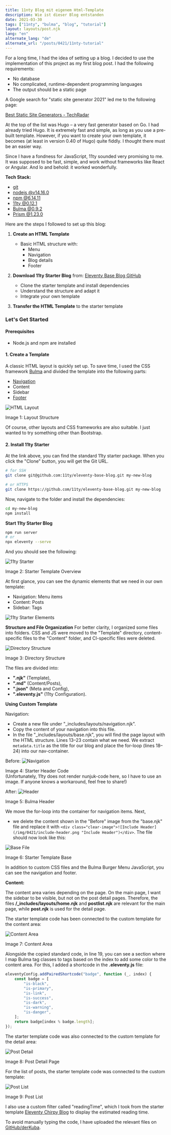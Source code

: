 ```yaml
---
title: 11nty Blog mit eigenem Html-Template
description: Wie ist dieser Blog entstanden
date: 2021-03-30
tags: ["11nty", "bulma", "blog", "tutorial"]
layout: layouts/post.njk
lang: "en"
alternate_lang: "de"
alternate_url: "/posts/0421/11nty-tutorial"
---
```


For a long time, I had the idea of setting up a blog. I decided to use the implementation of this project as my first blog post. <!-- endOfPreview --> I had the following requirements:

-   No database
-   No complicated, runtime-dependent programming languages
-   The output should be a static page

A Google search for "static site generator 2021" led me to the following page:

[Best Static Site Generators - TechRadar](https://www.techradar.com/best/static-site-generators)

At the top of the list was Hugo – a very fast generator based on Go. I had already tried Hugo. It is extremely fast and simple, as long as you use a pre-built template. However, if you want to create your own template, it becomes (at least in version 0.40 of Hugo) quite fiddly. I thought there must be an easier way.

Since I have a fondness for JavaScript, 11ty sounded very promising to me. It was supposed to be fast, simple, and work without frameworks like React or Angular. And lo and behold: it worked wonderfully.

**Tech Stack:**

-   [git](https://git-scm.com/)
-   [nodejs @v14.16.0](https://nodejs.org/)
-   [npm @6.14.11](https://www.npmjs.com/)
-   [11ty @0.12.1](https://www.11ty.dev/)
-   [Bulma @0.9.2](https://bulma.io/)
-   [Prism @1.23.0](https://prismjs.com/)

Here are the steps I followed to set up this blog:

1. **Create an HTML Template**

    - Basic HTML structure with:
        - Menu
        - Navigation
        - Blog details
        - Footer

2. **Download 11ty Starter Blog** from: [Eleventy Base Blog GitHub](https://github.com/11ty/eleventy-base-blog)

    - Clone the starter template and install dependencies
    - Understand the structure and adapt it
    - Integrate your own template

3. **Transfer the HTML Template** to the starter template

### Let's Get Started

#### Prerequisites

-   Node.js and npm are installed

#### 1. Create a Template

A classic HTML layout is quickly set up. To save time, I used the CSS framework [Bulma](https://bulma.io/) and divided the template into the following parts:

-   [Navigation](https://bulma.io/documentation/components/navbar/)
-   Content
-   Sidebar
-   [Footer](https://bulma.io/documentation/layout/footer/)

![HTML Layout](/img/layout.png "HTML Template")

<div class="has-text-right image-subline">Image 1: Layout Structure</div>

Of course, other layouts and CSS frameworks are also suitable. I just wanted to try something other than Bootstrap.

#### 2. Install 11ty Starter

At the link above, you can find the standard 11ty starter package. When you click the "Clone" button, you will get the Git URL.

```bash
# for SSH
git clone git@github.com:11ty/eleventy-base-blog.git my-new-blog

# or HTTPS
git clone https://github.com/11ty/eleventy-base-blog.git my-new-blog
```

Now, navigate to the folder and install the dependencies:

```bash
cd my-new-blog
npm install
```

**Start 11ty Starter Blog**

```bash
npm run server
# or
npx eleventy --serve
```

And you should see the following:

![11ty Starter](/img/0421/11nty-starter.png "11ty Starter")

<div class="has-text-right image-subline">Image 2: Starter Template Overview</div>

At first glance, you can see the dynamic elements that we need in our own template:

-   Navigation: Menu items
-   Content: Posts
-   Sidebar: Tags

![11ty Starter Elements](/img/0421/starter-elements.png "11ty Starter Elements")

**Structure and File Organization**
For better clarity, I organized some files into folders. CSS and JS were moved to the "Template" directory, content-specific files to the "Content" folder, and CI-specific files were deleted.

![Directory Structure](/img/0421/file-structure.png "Directory Structure")

<div class="has-text-right image-subline">Image 3: Directory Structure</div>

The files are divided into:

-   **".njk"** (Template),
-   **".md"** (Content/Posts),
-   **".json"** (Meta and Config),
-   **".eleventy.js"** (11ty Configuration).

**Using Custom Template**

Navigation:

-   Create a new file under "\_includes/layouts/navigation.njk".
-   Copy the content of your navigation into this file.
-   In the file "\_includes/layouts/base.njk", you will find the page layout with the HTML structure. Lines 13–23 contain what we need. We extract `metadata.title` as the title for our blog and place the for-loop (lines 18–24) into our nav-container.

Before:
![Navigation](/img/0421/starter-header.png "Navigation")<div class="has-text-right image-subline">Image 4: Starter Header Code</div> (Unfortunately, 11ty does not render nunjuk-code here, so I have to use an image. If anyone knows a workaround, feel free to share!)

After:
![Header](/img/0421/bulma-header.png "Header")

<div class="has-text-right image-subline">Image 5: Bulma Header</div>

We move the for-loop into the container for navigation items.
Next,

-   we delete the content shown in the "Before" image from the "base.njk" file and replace it with `<div class="clear-image">![Include Header](/img/0421/include-header.png "Include Header")</div>`. The file should now look like this:

![Base File](/img/0421/base.png "Base File")

<div class="has-text-right image-subline">Image 6: Starter Template Base</div>

In addition to custom CSS files and the Bulma Burger Menu JavaScript, you can see the navigation and footer.

**Content:**

The content area varies depending on the page. On the main page, I want the sidebar to be visible, but not on the post detail pages. Therefore, the files **/\_includes/layouts/home.njk** and **postlist.njk** are relevant for the main page, while **post.njk** is used for the detail page.

The starter template code has been connected to the custom template for the content area:

![Content Area](/img/0421/content-area.png "Content Area")

<div class="has-text-right image-subline">Image 7: Content Area</div>

Alongside the copied standard code, in line 19, you can see a section where I map Bulma tag classes to tags based on the index to add some color to the content area. For this, I added a shortcode in the **.eleventy.js** file:

```javascript
eleventyConfig.addPairedShortcode("badge", function (_, index) {
    const badge = [
        "is-black",
        "is-primary",
        "is-link",
        "is-success",
        "is-dark",
        "is-warning",
        "is-danger",
    ];
    return badge[index % badge.length];
});
```

The starter template code was also connected to the custom template for the detail area:

![Post Detail](/img/0421/post-detail.png "Post Detail Page")

<div class="has-text-right image-subline">Image 8: Post Detail Page</div>

For the list of posts, the starter template code was connected to the custom template:

![Post List](/img/0421/postlist.png "Post List")

<div class="has-text-right image-subline">Image 9: Post List</div>

I also use a custom filter called "readingTime", which I took from the starter template [Eleventy Chirpy Blog](https://github.com/muenzpraeger/eleventy-chirpy-blog-template/blob/main/.eleventy.js) to display the estimated reading time.

To avoid manually typing the code, I have uploaded the relevant files on [GitHub/derKuba](https://github.com/derKuba/eleventy-examples).
